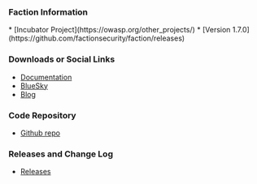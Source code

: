 ### Faction Information
<p>
<span class="fa-stack fa-2x" style="margin-top: -30px">
    <i class="fas fa-circle fa-stack-2x" style="color:#53AAE5"></i>
    <i class="fas fa-egg fa-stack-1x fa-inverse"></i>
</span>
<span>
<i class="fas fa-tools fa-4x" style="color:#233e81;"></i>
<i class="fas fa-shield-alt fa-4x" style="color:#233e81;"></i>
</span>
</p>
* [Incubator Project](https://owasp.org/other_projects/)
* [Version 1.7.0](https://github.com/factionsecurity/faction/releases)

### Downloads or Social Links
* [Documentation](https://docs.factionsecurity.com)
* [BlueSky](https://bsky.app/profile/factionsecurity.com)
* [Blog](https://medium.com/@we-are-faction)

### Code Repository
* [Github repo](https://github.com/factionsecurity/faction)

### Releases and Change Log
* [Releases](https://github.com/factionsecurity/faction/releases)

